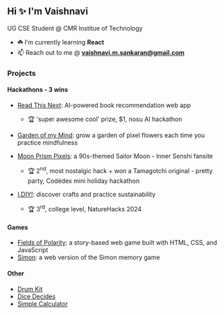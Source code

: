 ## Hi ✨ I'm Vaishnavi

UG CSE Student @ CMR Institue of Technology
- ☘️ I’m currently learning **React**
- 📫 Reach out to me @ **vaishnavi.m.sankaran@gmail.com**

### Projects

#### Hackathons - 3 wins
- [Read This Next](https://github.com/vams-skn/read-this-next): AI-powered book recommendation web app
    - 🏆 'super awesome cool' prize, $1, nosu AI hackathon

- [Garden of my Mind](https://github.com/vams-skn/garden-of-my-mind): grow a garden of pixel flowers each time you practice mindfulness

- [Moon Prism Pixels](https://github.com/vams-skn/moon-prism-pixels): a 90s-themed Sailor Moon - Inner Senshi fansite
    - 🏆 2<sup>nd</sup>, most nostalgic hack + won a Tamagotchi original - pretty party, Codédex mini holiday hackathon

- [I.DIY!](https://github.com/vams-skn/i-diy): discover crafts and practice sustainability
    - 🏆 3<sup>rd</sup>, college level, NatureHacks 2024

#### Games
- [Fields of Polarity](https://github.com/vams-skn/fields-of-polarity): a story-based web game built with HTML, CSS, and JavaScript
- [Simon](https://github.com/vams-skn/simon): a web version of the Simon memory game

#### Other
- [Drum Kit](https://github.com/vams-skn/drum-kit)
- [Dice Decides](https://github.com/vams-skn/dice-decides)
- [Simple Calculator](https://github.com/vams-skn/simple-calculator)
